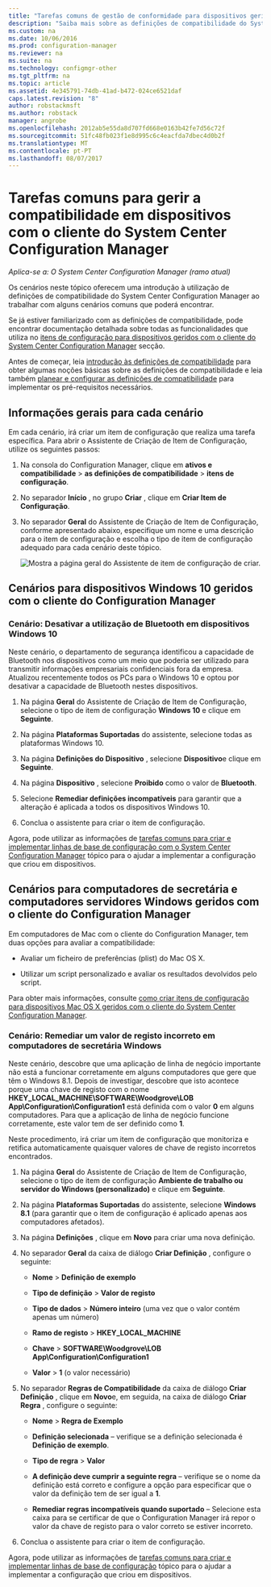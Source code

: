 ```yaml
---
title: "Tarefas comuns de gestão de conformidade para dispositivos geridos pelo cliente - Configuration Manager | Microsoft Docs"
description: "Saiba mais sobre as definições de compatibilidade do System Center Configuration Manager ao trabalhar com alguns cenários comuns."
ms.custom: na
ms.date: 10/06/2016
ms.prod: configuration-manager
ms.reviewer: na
ms.suite: na
ms.technology: configmgr-other
ms.tgt_pltfrm: na
ms.topic: article
ms.assetid: 4e345791-74db-41ad-b472-024ce6521daf
caps.latest.revision: "8"
author: robstackmsft
ms.author: robstack
manager: angrobe
ms.openlocfilehash: 2012ab5e55da8d707fd668e0163b42fe7d56c72f
ms.sourcegitcommit: 51fc48fb023f1e8d995c6c4eacfda7dbec4d0b2f
ms.translationtype: MT
ms.contentlocale: pt-PT
ms.lasthandoff: 08/07/2017
---
```

# <a name="common-tasks-for-managing-compliance-on-devices-with-the-system-center-configuration-manager-client"></a>Tarefas comuns para gerir a compatibilidade em dispositivos com o cliente do System Center Configuration Manager

*Aplica-se a: O System Center Configuration Manager (ramo atual)*

Os cenários neste tópico oferecem uma introdução à utilização de definições de compatibilidade do System Center Configuration Manager ao trabalhar com alguns cenários comuns que poderá encontrar.  

 Se já estiver familiarizado com as definições de compatibilidade, pode encontrar documentação detalhada sobre todas as funcionalidades que utiliza no [itens de configuração para dispositivos geridos com o cliente do System Center Configuration Manager](../../compliance/deploy-use/configuration-items-for-devices-managed-with-the-client.md) secção.  

 Antes de começar, leia [introdução às definições de compatibilidade](../../compliance/get-started/get-started-with-compliance-settings.md) para obter algumas noções básicas sobre as definições de compatibilidade e leia também [planear e configurar as definições de compatibilidade](../../compliance/plan-design/plan-for-and-configure-compliance-settings.md) para implementar os pré-requisitos necessários.  

## <a name="general-information-for-each-scenario"></a>Informações gerais para cada cenário  
 Em cada cenário, irá criar um item de configuração que realiza uma tarefa específica. Para abrir o Assistente de Criação de Item de Configuração, utilize os seguintes passos:  

1.  Na consola do Configuration Manager, clique em **ativos e compatibilidade** > **as definições de compatibilidade** > **itens de configuração**.  

3.  No separador **Início** , no grupo **Criar** , clique em **Criar Item de Configuração**.  

4.  No separador **Geral** do Assistente de Criação de Item de Configuração, conforme apresentado abaixo, especifique um nome e uma descrição para o item de configuração e escolha o tipo de item de configuração adequado para cada cenário deste tópico.  

     ![Mostra a página geral do Assistente de item de configuração de criar.](/sccm/compliance/plan-design/media/Compliance-Settings-Wizard---1.png)  

## <a name="scenarios-for-windows-10-devices-managed-with-the-configuration-manager-client"></a>Cenários para dispositivos Windows 10 geridos com o cliente do Configuration Manager  

### <a name="scenario-disable-the-use-of-bluetooth-on-windows-10-devices"></a>Cenário: Desativar a utilização de Bluetooth em dispositivos Windows 10  
 Neste cenário, o departamento de segurança identificou a capacidade de Bluetooth nos dispositivos como um meio que poderia ser utilizado para transmitir informações empresariais confidenciais fora da empresa. Atualizou recentemente todos os PCs para o Windows 10 e optou por desativar a capacidade de Bluetooth nestes dispositivos.  

1.  Na página **Geral** do Assistente de Criação de Item de Configuração, selecione o tipo de item de configuração **Windows 10** e clique em **Seguinte**.  

2.  Na página **Plataformas Suportadas** do assistente, selecione todas as plataformas Windows 10.  

3.  Na página **Definições do Dispositivo** , selecione **Dispositivo**e clique em **Seguinte**.  

4.  Na página **Dispositivo** , selecione **Proibido** como o valor de **Bluetooth**.  

5.  Selecione **Remediar definições incompatíveis** para garantir que a alteração é aplicada a todos os dispositivos Windows 10.  

6.  Conclua o assistente para criar o item de configuração.  

 Agora, pode utilizar as informações de [tarefas comuns para criar e implementar linhas de base de configuração com o System Center Configuration Manager](../../compliance/plan-design/common-tasks-for-creating-and-deploying-configuration-baselines.md) tópico para o ajudar a implementar a configuração que criou em dispositivos.  

## <a name="scenarios-for-windows-desktop-and-server-computers-managed-with-the-configuration-manager-client"></a>Cenários para computadores de secretária e computadores servidores Windows geridos com o cliente do Configuration Manager  
 Em computadores de Mac com o cliente do Configuration Manager, tem duas opções para avaliar a compatibilidade:  

-   Avaliar um ficheiro de preferências (plist) do Mac OS X.  

-   Utilizar um script personalizado e avaliar os resultados devolvidos pelo script.  

 Para obter mais informações, consulte [como criar itens de configuração para dispositivos Mac OS X geridos com o cliente do System Center Configuration Manager](../../compliance/deploy-use/create-configuration-items-for-mac-os-x-devices-managed-with-the-client.md).  

### <a name="scenario-remediate-an-incorrect-registry-value-on-windows-desktop-computers"></a>Cenário: Remediar um valor de registo incorreto em computadores de secretária Windows  
 Neste cenário, descobre que uma aplicação de linha de negócio importante não está a funcionar corretamente em alguns computadores que gere que têm o Windows 8.1. Depois de investigar, descobre que isto acontece porque uma chave de registo com o nome **HKEY_LOCAL_MACHINE\SOFTWARE\Woodgrove\LOB App\Configuration\Configuration1** está definida com o valor **0** em alguns computadores. Para que a aplicação de linha de negócio funcione corretamente, este valor tem de ser definido como **1**.  

 Neste procedimento, irá criar um item de configuração que monitoriza e retifica automaticamente quaisquer valores de chave de registo incorretos encontrados.  

1.  Na página **Geral** do Assistente de Criação de Item de Configuração, selecione o tipo de item de configuração **Ambiente de trabalho ou servidor do Windows (personalizado)** e clique em **Seguinte**.  

2.  Na página **Plataformas Suportadas** do assistente, selecione **Windows 8.1** (para garantir que o item de configuração é aplicado apenas aos computadores afetados).  

3.  Na página **Definições** , clique em **Novo** para criar uma nova definição.  

4.  No separador **Geral** da caixa de diálogo **Criar Definição** , configure o seguinte:  

    -   **Nome** > **Definição de exemplo**  

    -   **Tipo de definição** > **Valor de registo**  

    -   **Tipo de dados** > **Número inteiro** (uma vez que o valor contém apenas um número)  

    -   **Ramo de registo** > **HKEY_LOCAL_MACHINE**  

    -   **Chave** > **SOFTWARE\Woodgrove\LOB App\Configuration\Configuration1**  

    -   **Valor** > **1** (o valor necessário)  

5.  No separador **Regras de Compatibilidade** da caixa de diálogo **Criar Definição** , clique em **Novo**e, em seguida, na caixa de diálogo **Criar Regra** , configure o seguinte:  

    -   **Nome** > **Regra de Exemplo**  

    -   **Definição selecionada** – verifique se a definição selecionada é **Definição de exemplo**.  

    -   **Tipo de regra** > **Valor**  

    -   **A definição deve cumprir a seguinte regra** – verifique se o nome da definição está correto e configure a opção para especificar que o valor da definição tem de ser igual a **1**.  

    -   **Remediar regras incompatíveis quando suportado** – Selecione esta caixa para se certificar de que o Configuration Manager irá repor o valor da chave de registo para o valor correto se estiver incorreto.  

6.  Conclua o assistente para criar o item de configuração.  

 Agora, pode utilizar as informações de [tarefas comuns para criar e implementar linhas de base de configuração](../../compliance/plan-design/common-tasks-for-creating-and-deploying-configuration-baselines.md) tópico para o ajudar a implementar a configuração que criou em dispositivos.  
